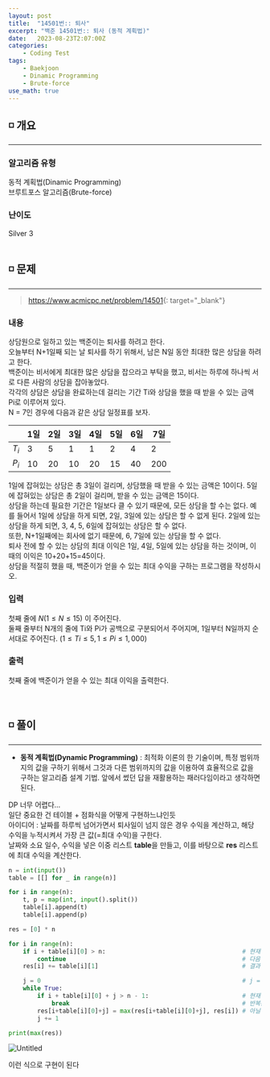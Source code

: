 ```yaml
---
layout: post
title:  "14501번:: 퇴사"
excerpt: "백준 14501번:: 퇴사 (동적 계획법)"
date:   2023-08-23T2:07:00Z
categories:
    - Coding Test
tags:
    - Baekjoon
    - Dinamic Programming
    - Brute-force
use_math: true
---
```


## ◽ 개요
---
### 알고리즘 유형
동적 계획법(Dinamic Programming)  
브루트포스 알고리즘(Brute-force)

### 난이도
Silver 3
<br/><br/>

## ◽ 문제
---
> <https://www.acmicpc.net/problem/14501>{: target="_blank"}

### 내용
상담원으로 일하고 있는 백준이는 퇴사를 하려고 한다.  
오늘부터 N+1일째 되는 날 퇴사를 하기 위해서, 남은 N일 동안 최대한 많은 상담을 하려고 한다.  
백준이는 비서에게 최대한 많은 상담을 잡으라고 부탁을 했고, 비서는 하루에 하나씩 서로 다른 사람의 상담을 잡아놓았다.  
각각의 상담은 상담을 완료하는데 걸리는 기간 Ti와 상담을 했을 때 받을 수 있는 금액 Pi로 이루어져 있다.  
N = 7인 경우에 다음과 같은 상담 일정표를 보자.  


| |1일|2일|3일|4일|5일|6일|7일|
|---|---|---|---|---|---|---|---|
|$T_i$|3|5|1|1|2|4|2|
|$P_i$|10|20|10|20|15|40|200|


1일에 잡혀있는 상담은 총 3일이 걸리며, 상담했을 때 받을 수 있는 금액은 10이다. 5일에 잡혀있는 상담은 총 2일이 걸리며, 받을 수 있는 금액은 15이다.  
상담을 하는데 필요한 기간은 1일보다 클 수 있기 때문에, 모든 상담을 할 수는 없다. 예를 들어서 1일에 상담을 하게 되면, 2일, 3일에 있는 상담은 할 수 없게 된다. 2일에 있는 상담을 하게 되면, 3, 4, 5, 6일에 잡혀있는 상담은 할 수 없다.  
또한, N+1일째에는 회사에 없기 때문에, 6, 7일에 있는 상담을 할 수 없다.  
퇴사 전에 할 수 있는 상담의 최대 이익은 1일, 4일, 5일에 있는 상담을 하는 것이며, 이때의 이익은 10+20+15=45이다.  
상담을 적절히 했을 때, 백준이가 얻을 수 있는 최대 수익을 구하는 프로그램을 작성하시오.  

### 입력
첫째 줄에 $N (1 ≤ N ≤ 15)$ 이 주어진다.  
둘째 줄부터 N개의 줄에 Ti와 Pi가 공백으로 구분되어서 주어지며, 1일부터 N일까지 순서대로 주어진다. $(1 ≤ Ti ≤ 5, 1 ≤ Pi ≤ 1,000)$  

### 출력
첫째 줄에 백준이가 얻을 수 있는 최대 이익을 출력한다.
<br/><br/><br/>

## ◽ 풀이
---
- **동적 계획법(Dynamic Programming)** : 최적화 이론의 한 기술이며, 특정 범위까지의 값을 구하기 위해서 그것과 다른 범위까지의 값을 이용하여 효율적으로 값을 구하는 알고리즘 설계 기법. 앞에서 썼던 답을 재활용하는 패러다임이라고 생각하면 된다.  

DP 너무 어렵다…  
일단 중요한 건 테이블 + 점화식을 어떻게 구현하느냐인듯  
아이디어 : 날짜를 하루씩 넘어가면서 퇴사일이 넘지 않은 경우 수익을 계산하고, 해당 수익을 누적시켜서 가장 큰 값(=최대 수익)을 구한다.  
날짜와 소요 일수, 수익을 넣은 이중 리스트 **table**을 만들고, 이를 바탕으로 **res** 리스트에 최대 수익을 계산한다.  

```python
n = int(input())
table = [[] for _ in range(n)]

for i in range(n):
    t, p = map(int, input().split())
    table[i].append(t)
    table[i].append(p)

res = [0] * n

for i in range(n):
    if i + table[i][0] > n:                                      # 현재 날짜 + 소요일수가 퇴사일을 넘을 때
        continue                                                 # 다음 반복으로 넘어감
    res[i] += table[i][1]                                        # 결과 리스트에 수익 추가

    j = 0                                                        # j = 날짜 관련 파라미터
    while True:
        if i + table[i][0] + j > n - 1:                          # 현재 날짜 + 소요 일수 + j가 퇴사일을 넘을 때
            break                                                # 반복문 종료하고 다음 날짜로 넘어감
        res[i+table[i][0]+j] = max(res[i+table[i][0]+j], res[i]) # 아닐 경우 최대 수익 계산해서 할당
        j += 1

print(max(res))
```
![Untitled](https://github.com/SubinJin98/SubinJin98.github.io/assets/116137904/b8bd11ec-65d3-4dce-bc5e-6593d0d9a8e5)

이런 식으로 구현이 된다  